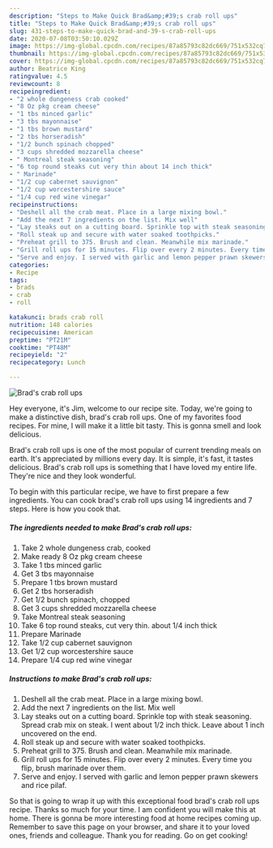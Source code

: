 ```yaml
---
description: "Steps to Make Quick Brad&amp;#39;s crab roll ups"
title: "Steps to Make Quick Brad&amp;#39;s crab roll ups"
slug: 431-steps-to-make-quick-brad-and-39-s-crab-roll-ups
date: 2020-07-08T03:50:10.029Z
image: https://img-global.cpcdn.com/recipes/87a85793c82dc669/751x532cq70/brads-crab-roll-ups-recipe-main-photo.jpg
thumbnail: https://img-global.cpcdn.com/recipes/87a85793c82dc669/751x532cq70/brads-crab-roll-ups-recipe-main-photo.jpg
cover: https://img-global.cpcdn.com/recipes/87a85793c82dc669/751x532cq70/brads-crab-roll-ups-recipe-main-photo.jpg
author: Beatrice King
ratingvalue: 4.5
reviewcount: 8
recipeingredient:
- "2 whole dungeness crab cooked"
- "8 Oz pkg cream cheese"
- "1 tbs minced garlic"
- "3 tbs mayonnaise"
- "1 tbs brown mustard"
- "2 tbs horseradish"
- "1/2 bunch spinach chopped"
- "3 cups shredded mozzarella cheese"
- " Montreal steak seasoning"
- "6 top round steaks cut very thin about 14 inch thick"
- " Marinade"
- "1/2 cup cabernet sauvignon"
- "1/2 cup worcestershire sauce"
- "1/4 cup red wine vinegar"
recipeinstructions:
- "Deshell all the crab meat. Place in a large mixing bowl."
- "Add the next 7 ingredients on the list. Mix well"
- "Lay steaks out on a cutting board. Sprinkle top with steak seasoning. Spread crab mix on steak. I went about 1/2 inch thick. Leave about 1 inch uncovered on the end."
- "Roll steak up and secure with water soaked toothpicks."
- "Preheat grill to 375. Brush and clean. Meanwhile mix marinade."
- "Grill roll ups for 15 minutes. Flip over every 2 minutes. Every time you flip, brush marinade over them."
- "Serve and enjoy. I served with garlic and lemon pepper prawn skewers and rice pilaf."
categories:
- Recipe
tags:
- brads
- crab
- roll

katakunci: brads crab roll 
nutrition: 148 calories
recipecuisine: American
preptime: "PT21M"
cooktime: "PT48M"
recipeyield: "2"
recipecategory: Lunch

---
```



![Brad&#39;s crab roll ups](https://img-global.cpcdn.com/recipes/87a85793c82dc669/751x532cq70/brads-crab-roll-ups-recipe-main-photo.jpg)

Hey everyone, it's Jim, welcome to our recipe site. Today, we're going to make a distinctive dish, brad&#39;s crab roll ups. One of my favorites food recipes. For mine, I will make it a little bit tasty. This is gonna smell and look delicious.

Brad&#39;s crab roll ups is one of the most popular of current trending meals on earth. It's appreciated by millions every day. It is simple, it's fast, it tastes delicious. Brad&#39;s crab roll ups is something that I have loved my entire life. They're nice and they look wonderful.




To begin with this particular recipe, we have to first prepare a few ingredients. You can cook brad&#39;s crab roll ups using 14 ingredients and 7 steps. Here is how you cook that.

<!--inarticleads1-->

##### The ingredients needed to make Brad&#39;s crab roll ups:

1. Take 2 whole dungeness crab, cooked
1. Make ready 8 Oz pkg cream cheese
1. Take 1 tbs minced garlic
1. Get 3 tbs mayonnaise
1. Prepare 1 tbs brown mustard
1. Get 2 tbs horseradish
1. Get 1/2 bunch spinach, chopped
1. Get 3 cups shredded mozzarella cheese
1. Take  Montreal steak seasoning
1. Take 6 top round steaks, cut very thin. about 1/4 inch thick
1. Prepare  Marinade
1. Take 1/2 cup cabernet sauvignon
1. Get 1/2 cup worcestershire sauce
1. Prepare 1/4 cup red wine vinegar




<!--inarticleads2-->

##### Instructions to make Brad&#39;s crab roll ups:

1. Deshell all the crab meat. Place in a large mixing bowl.
1. Add the next 7 ingredients on the list. Mix well
1. Lay steaks out on a cutting board. Sprinkle top with steak seasoning. Spread crab mix on steak. I went about 1/2 inch thick. Leave about 1 inch uncovered on the end.
1. Roll steak up and secure with water soaked toothpicks.
1. Preheat grill to 375. Brush and clean. Meanwhile mix marinade.
1. Grill roll ups for 15 minutes. Flip over every 2 minutes. Every time you flip, brush marinade over them.
1. Serve and enjoy. I served with garlic and lemon pepper prawn skewers and rice pilaf.




So that is going to wrap it up with this exceptional food brad&#39;s crab roll ups recipe. Thanks so much for your time. I am confident you will make this at home. There is gonna be more interesting food at home recipes coming up. Remember to save this page on your browser, and share it to your loved ones, friends and colleague. Thank you for reading. Go on get cooking!
